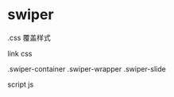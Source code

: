 # swiper


.css  覆盖样式

link css

  .swiper-container
    .swiper-wrapper
      .swiper-slide


script js